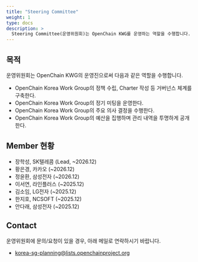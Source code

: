 ```yaml
---
title: "Steering Committee"
weight: 1
type: docs
description: >
  Steering Committee(운영위원회)는 OpenChain KWG를 운영하는 역할을 수행합니다.
---
```


## 목적

운영위원회는 OpenChain KWG의 운영진으로써 다음과 같은 역할을 수행합니다. 

* OpenChain Korea Work Group의 정책 수립, Charter 작성 등 거버넌스 체계를 구축한다.
* OpenChain Korea Work Group의 정기 미팅을 운영한다.
* OpenChain Korea Work Group의 주요 의사 결정을 수행한다.
* OpenChain Korea Work Group의 예산을 집행하며 관리 내역을 투명하게 공개한다.

## Member 현황

* 장학성, SK텔레콤 (Lead, ~2026.12)
* 황은경, 카카오 (~2026.12)
* 정윤환, 삼성전자 (~2026.12)
* 이서연, 라인플러스 (~2025.12)
* 김소임, LG전자 (~2025.12)
* 한지호, NCSOFT (~2025.12)
* 안다래, 삼성전자 (~2025.12)

## Contact

운영위원회에 문의/요청이 있을 경우, 아래 메일로 연락하시기 바랍니다. 

* korea-sg-planning@lists.openchainproject.org
